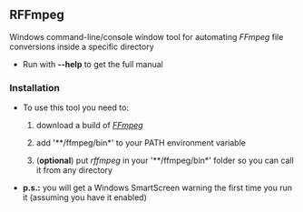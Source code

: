 ## RFFmpeg

Windows command-line/console window tool for automating *FFmpeg* file conversions inside a specific directory

- Run with **--help** to get the full manual

### Installation

- To use this tool you need to:
  1. download a build of [*FFmpeg*](https://ffmpeg.org/download.html)

  2. add '**/ffmpeg/bin*' to your PATH environment variable

  3. (**optional**) put *rffmpeg* in your '**/ffmpeg/bin*' folder so you can call it from any directory
  
- **p.s.:** you will get a Windows SmartScreen warning the first time you run it (assuming you have it enabled) 